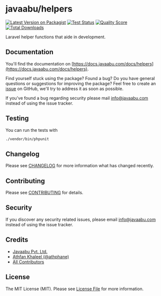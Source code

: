 # javaabu/helpers

[![Latest Version on Packagist](https://img.shields.io/packagist/v/javaabu/helpers.svg?style=flat-square)](https://packagist.org/packages/javaabu/helpers)
[![Test Status](../../actions/workflows/run-tests.yml/badge.svg)](../../actions/workflows/run-tests.yml)
[![Quality Score](https://img.shields.io/scrutinizer/g/javaabu/helpers.svg?style=flat-square)](https://scrutinizer-ci.com/g/javaabu/helpers)
[![Total Downloads](https://img.shields.io/packagist/dt/javaabu/helpers.svg?style=flat-square)](https://packagist.org/packages/javaabu/helpers)

Laravel helper functions that aide in development.


## Documentation

You'll find the documentation on [https://docs.javaabu.com/docs/helpers](https://docs.javaabu.com/docs/helpers).

Find yourself stuck using the package? Found a bug? Do you have general questions or suggestions for improving the package? Feel free to create an [issue](../../issues) on GitHub, we'll try to address it as soon as possible.

If you've found a bug regarding security please mail [info@javaabu.com](mailto:info@javaabu.com) instead of using the issue tracker.


## Testing

You can run the tests with

``` bash
./vendor/bin/phpunit
```

## Changelog

Please see [CHANGELOG](CHANGELOG.md) for more information what has changed recently.

## Contributing

Please see [CONTRIBUTING](CONTRIBUTING.md) for details.

## Security

If you discover any security related issues, please email [info@javaabu.com](mailto:info@javaabu.com) instead of using the issue tracker.

## Credits

- [Javaabu Pvt. Ltd.](https://github.com/javaabu)
- [Athfan Khaleel (@athphane)](http://athfan.com)
- [All Contributors](../../contributors)

## License

The MIT License (MIT). Please see [License File](LICENSE.md) for more information.
